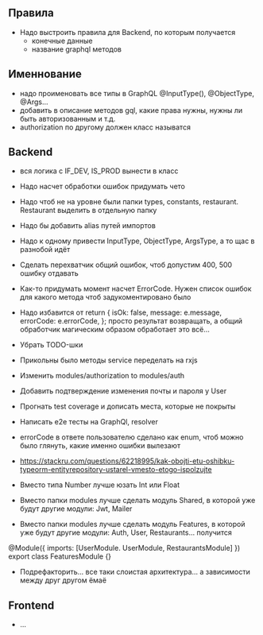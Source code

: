 ## Правила
- Надо выстроить правила для Backend, по которым получается
  - конечные данные
  - название graphql методов

## Именнование
- надо проименовать все типы в GraphQL @InputType(), @ObjectType, @Args...
- добавить в описание методов gql, какие права нужны, нужны ли быть авторизованным и т.д.
- authorization по другому должен класс называтся


## Backend

- вся логика с IF_DEV, IS_PROD вынести в класс 

- Надо насчет обработки ошибок придумать чето
- Надо чтоб не на уровне были папки types, constants, restaurant. Restaurant выделить в отдельную папку
- Надо бы добавить alias путей импортов
- Надо к одному привести InputType, ObjectType, ArgsType, а то щас в разнобой идёт
- Сделать перехватчик общий ошибок, чтоб допустим 400, 500 ошибку отдавать
- Как-то придумать момент насчет ErrorCode. Нужен список ошибок для какого метода чтоб задукоментировано было
- Надо избавится от return {
                    				isOk: false,
                    				message: e.message,
                    				errorCode: e.errorCode,
                    			};
  просто результат возвращать, а общий обработчик магическим образом обработает это всё...
- Убрать TODO-шки
- Прикольны было методы service переделать на rxjs
- Изменить modules/authorization to modules/auth
- Добавить подтверждение изменения почты и пароля у User
- Прогнать test coverage и дописать места, которые не покрыты
- Написать e2e тесты на GraphQl, resolver
- errorCode в ответе пользователю сделано как enum, чтоб можно было глянуть, какие именно ошибки вылезают
- https://stackru.com/questions/62218995/kak-obojti-etu-oshibku-typeorm-entityrepository-ustarel-vmesto-etogo-ispolzujte
- Вместо типа Number лучше юзать Int или Float

- Вместо папки modules лучше сделать модуль Shared, в которой уже будут другие модули: Jwt, Mailer
- Вместо папки modules лучше сделать модуль Features, в которой уже будут другие модули: Auth, User, Restaurants...
получится

@Module({
    imports: [UserModule. UserModule, RestaurantsModule]
})
export class FeaturesModule {}

- Подрефакторить... все таки слоистая архитектура... а зависимости между друг другом ёмаё

## Frontend
- ...
